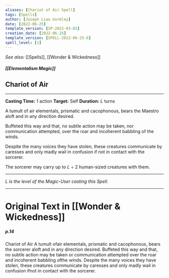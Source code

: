```yaml
---
aliases: [Chariot of Air Spell]
tags: [Spells]
author: [Joseph Liao Gormley]
date: [2022-06-25]
template_version: [SP-2022-03-02]
creation_date: [2022-06-25]
template_version: [SPELL-2022-06-25-6]
spell_level: [1]
---
```

*See also:* [[Spells]], [[Wonder & Wickedness]]
##### [[Elementalism Magic]]
## Chariot of Air
___
**Casting Time:** 1 action
**Target:** Self
**Duration:** $L$ turns

A tumult of air elementals, prismatic and cacophonous, bears the Maestro aloft and in any direction desired.

Buffeted this way and that, no subtle action may be taken, nor communication attempted, over the roar and incoherent babbling of the winds.

Despite the many voices they have stolen, these creatures communicate by caresses and only madly wail in confusion if not in contact with the sorcerer. 

The sorcerer may carry up to $L$ $\div$ 2 human-sized creatures with them.

---
*$L$ is the level of the Magic-User casting this Spell.*
___
# Original Text in [[Wonder & Wickedness]]
##### p.14
Chariot of Air
A tumult ofair elementals, prismatic and cacophonous,
bears the sorcerer aloft and in any direction desired.
Buffeted this way and that, no subtle action may be taken or
communication attempted over the roar and incoherent
babbling ofthe winds. Despite the many voices they have
stolen, these creatures communicate by caresses and only
madly wail in confusion ifnot in contact with the sorcerer. 

